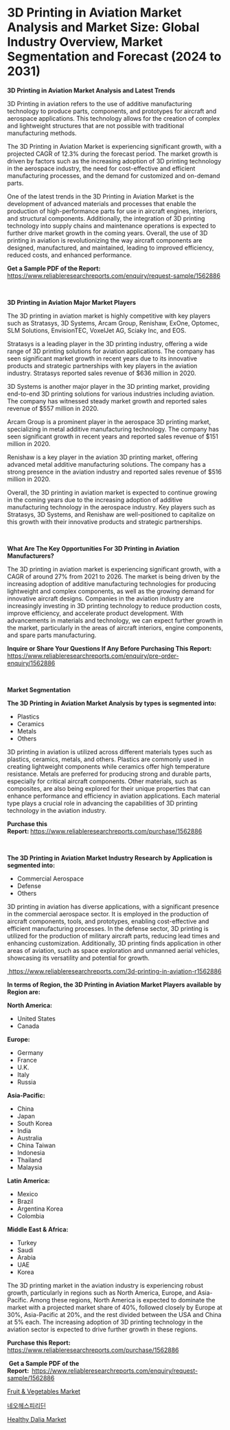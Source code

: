<p><h1>3D Printing in Aviation Market Analysis and Market Size: Global Industry Overview, Market Segmentation and Forecast (2024 to 2031)</h1></p><p><strong>3D Printing in Aviation Market Analysis and Latest Trends</strong></p>
<p><p>3D Printing in aviation refers to the use of additive manufacturing technology to produce parts, components, and prototypes for aircraft and aerospace applications. This technology allows for the creation of complex and lightweight structures that are not possible with traditional manufacturing methods. </p><p>The 3D Printing in Aviation Market is experiencing significant growth, with a projected CAGR of 12.3% during the forecast period. The market growth is driven by factors such as the increasing adoption of 3D printing technology in the aerospace industry, the need for cost-effective and efficient manufacturing processes, and the demand for customized and on-demand parts. </p><p>One of the latest trends in the 3D Printing in Aviation Market is the development of advanced materials and processes that enable the production of high-performance parts for use in aircraft engines, interiors, and structural components. Additionally, the integration of 3D printing technology into supply chains and maintenance operations is expected to further drive market growth in the coming years. Overall, the use of 3D printing in aviation is revolutionizing the way aircraft components are designed, manufactured, and maintained, leading to improved efficiency, reduced costs, and enhanced performance.</p></p>
<p><strong>Get a Sample PDF of the Report:&nbsp;</strong> <a href="https://www.reliableresearchreports.com/enquiry/request-sample/1562886">https://www.reliableresearchreports.com/enquiry/request-sample/1562886</a></p>
<p>&nbsp;</p>
<p><strong>3D Printing in Aviation Major Market Players</strong></p>
<p><p>The 3D printing in aviation market is highly competitive with key players such as Stratasys, 3D Systems, Arcam Group, Renishaw, ExOne, Optomec, SLM Solutions, EnvisionTEC, VoxelJet AG, Sciaky Inc, and EOS. </p><p>Stratasys is a leading player in the 3D printing industry, offering a wide range of 3D printing solutions for aviation applications. The company has seen significant market growth in recent years due to its innovative products and strategic partnerships with key players in the aviation industry. Stratasys reported sales revenue of $636 million in 2020.</p><p>3D Systems is another major player in the 3D printing market, providing end-to-end 3D printing solutions for various industries including aviation. The company has witnessed steady market growth and reported sales revenue of $557 million in 2020.</p><p>Arcam Group is a prominent player in the aerospace 3D printing market, specializing in metal additive manufacturing technology. The company has seen significant growth in recent years and reported sales revenue of $151 million in 2020.</p><p>Renishaw is a key player in the aviation 3D printing market, offering advanced metal additive manufacturing solutions. The company has a strong presence in the aviation industry and reported sales revenue of $516 million in 2020.</p><p>Overall, the 3D printing in aviation market is expected to continue growing in the coming years due to the increasing adoption of additive manufacturing technology in the aerospace industry. Key players such as Stratasys, 3D Systems, and Renishaw are well-positioned to capitalize on this growth with their innovative products and strategic partnerships.</p></p>
<p>&nbsp;</p>
<p><strong>What Are The Key Opportunities For 3D Printing in Aviation Manufacturers?</strong></p>
<p><p>The 3D printing in aviation market is experiencing significant growth, with a CAGR of around 27% from 2021 to 2026. The market is being driven by the increasing adoption of additive manufacturing technologies for producing lightweight and complex components, as well as the growing demand for innovative aircraft designs. Companies in the aviation industry are increasingly investing in 3D printing technology to reduce production costs, improve efficiency, and accelerate product development. With advancements in materials and technology, we can expect further growth in the market, particularly in the areas of aircraft interiors, engine components, and spare parts manufacturing.</p></p>
<p><strong>Inquire or Share Your Questions If Any Before Purchasing This Report:</strong> <a href="https://www.reliableresearchreports.com/enquiry/pre-order-enquiry/1562886">https://www.reliableresearchreports.com/enquiry/pre-order-enquiry/1562886</a></p>
<p>&nbsp;</p>
<p><strong>Market Segmentation</strong></p>
<p><strong>The 3D Printing in Aviation Market Analysis by types is segmented into:</strong></p>
<p><ul><li>Plastics</li><li>Ceramics</li><li>Metals</li><li>Others</li></ul></p>
<p><p>3D printing in aviation is utilized across different materials types such as plastics, ceramics, metals, and others. Plastics are commonly used in creating lightweight components while ceramics offer high temperature resistance. Metals are preferred for producing strong and durable parts, especially for critical aircraft components. Other materials, such as composites, are also being explored for their unique properties that can enhance performance and efficiency in aviation applications. Each material type plays a crucial role in advancing the capabilities of 3D printing technology in the aviation industry.</p></p>
<p><strong>Purchase this Report:&nbsp;</strong><a href="https://www.reliableresearchreports.com/purchase/1562886">https://www.reliableresearchreports.com/purchase/1562886</a></p>
<p>&nbsp;</p>
<p><strong>The 3D Printing in Aviation Market Industry Research by Application is segmented into:</strong></p>
<p><ul><li>Commercial Aerospace</li><li>Defense</li><li>Others</li></ul></p>
<p><p>3D printing in aviation has diverse applications, with a significant presence in the commercial aerospace sector. It is employed in the production of aircraft components, tools, and prototypes, enabling cost-effective and efficient manufacturing processes. In the defense sector, 3D printing is utilized for the production of military aircraft parts, reducing lead times and enhancing customization. Additionally, 3D printing finds application in other areas of aviation, such as space exploration and unmanned aerial vehicles, showcasing its versatility and potential for growth.</p></p>
<p><a href="https://www.reliableresearchreports.com/3d-printing-in-aviation-r1562886">&nbsp;https://www.reliableresearchreports.com/3d-printing-in-aviation-r1562886</a></p>
<p><strong>In terms of Region, the 3D Printing in Aviation Market Players available by Region are:</strong></p>
<p>
    <p> <strong> North America: </strong>
        <ul>
            <li>United States</li>
            <li>Canada</li>
        </ul>
        </p> 
    <p> <strong> Europe: </strong>
        <ul>
            <li>Germany</li>
            <li>France</li>
            <li>U.K.</li>
            <li>Italy</li>
            <li>Russia</li>
        </ul>
        </p> 
    <p> <strong> Asia-Pacific: </strong>
        <ul>
            <li>China</li>
            <li>Japan</li>
            <li>South Korea</li>
            <li>India</li>
            <li>Australia</li>
            <li>China Taiwan</li>
            <li>Indonesia</li>
            <li>Thailand</li>
            <li>Malaysia</li>
        </ul>
        </p> 
    <p> <strong> Latin America: </strong>
        <ul>
            <li>Mexico</li>
            <li>Brazil</li>
            <li>Argentina Korea</li>
            <li>Colombia</li>
        </ul>
        </p> 
    <p> <strong> Middle East & Africa: </strong>
        <ul>
            <li>Turkey</li>
            <li>Saudi</li>
            <li>Arabia</li>
            <li>UAE</li>
            <li>Korea</li>
        </ul>
    </p>
    </p>
<p><p>The 3D printing market in the aviation industry is experiencing robust growth, particularly in regions such as North America, Europe, and Asia-Pacific. Among these regions, North America is expected to dominate the market with a projected market share of 40%, followed closely by Europe at 30%, Asia-Pacific at 20%, and the rest divided between the USA and China at 5% each. The increasing adoption of 3D printing technology in the aviation sector is expected to drive further growth in these regions.</p></p>
<p><strong>Purchase this Report: </strong><a href="https://www.reliableresearchreports.com/purchase/1562886">https://www.reliableresearchreports.com/purchase/1562886</a></p>
<p>&nbsp;<strong>Get a Sample PDF of the Report:&nbsp;&nbsp;</strong><a href="https://www.reliableresearchreports.com/enquiry/request-sample/1562886">https://www.reliableresearchreports.com/enquiry/request-sample/1562886</a></p>
<p><strong></strong></p>
<p><p><a href="https://github.com/brendafegmorris532/Market-Research-Report-List-1/blob/main/fruit-vegetables-market.md">Fruit & Vegetables Market</a></p><p><a href="https://github.com/FelipeGrrady654556/Market-Research-Report-List-2/blob/main/7982118163720.md">네오헤스피리딘</a></p><p><a href="https://github.com/zkngisync/Market-Research-Report-List-1/blob/main/healthy-dalia-market.md">Healthy Dalia Market</a></p></p>
